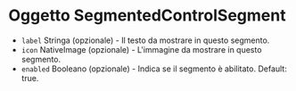 # Oggetto SegmentedControlSegment

* `label` Stringa (opzionale) - Il testo da mostrare in questo segmento.
* `icon` NativeImage (opzionale) - L'immagine da mostrare in questo segmento.
* `enabled` Booleano (opzionale) - Indica se il segmento è abilitato. Default: true.
